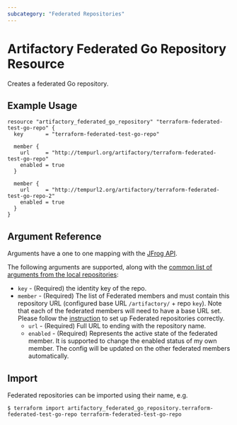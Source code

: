 ```yaml
---
subcategory: "Federated Repositories"
---
```

# Artifactory Federated Go Repository Resource

Creates a federated Go repository.

## Example Usage

```hcl
resource "artifactory_federated_go_repository" "terraform-federated-test-go-repo" {
  key       = "terraform-federated-test-go-repo"

  member {
    url     = "http://tempurl.org/artifactory/terraform-federated-test-go-repo"
    enabled = true
  }

  member {
    url     = "http://tempurl2.org/artifactory/terraform-federated-test-go-repo-2"
    enabled = true
  }
}
```

## Argument Reference

Arguments have a one to one mapping with the [JFrog API](https://www.jfrog.com/confluence/display/JFROG/Repository+Configuration+JSON#RepositoryConfigurationJSON-FederatedRepository).

The following arguments are supported, along with the [common list of arguments from the local repositories](local.md):

* `key` - (Required) the identity key of the repo.
* `member` - (Required) The list of Federated members and must contain this repository URL (configured base URL
  `/artifactory/` + repo `key`). Note that each of the federated members will need to have a base URL set.
  Please follow the [instruction](https://www.jfrog.com/confluence/display/JFROG/Working+with+Federated+Repositories#WorkingwithFederatedRepositories-SettingUpaFederatedRepository)
  to set up Federated repositories correctly.
  * `url` - (Required) Full URL to ending with the repository name.
  * `enabled` - (Required) Represents the active state of the federated member. It is supported to change the enabled
    status of my own member. The config will be updated on the other federated members automatically.



## Import

Federated repositories can be imported using their name, e.g.
```
$ terraform import artifactory_federated_go_repository.terraform-federated-test-go-repo terraform-federated-test-go-repo
```
